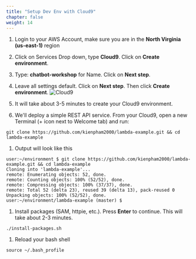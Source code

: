 ```yaml
---
title: "Setup Dev Env with Cloud9"
chapter: false
weight: 14
---
```


1. Login to your AWS Account, make sure you are in the **North Virginia (us-east-1)** region

1. Click on Services Drop down, type **Cloud9**. Click on **Create environment**.

1. Type: **chatbot-workshop** for Name. Click on **Next step**.

1. Leave all settings default. Click on **Next step**. Then click **Create environment**.
![Cloud9](/images/cloud9.png)

1. It will take about 3-5 minutes to create your Cloud9 environment.

1. We'll deploy a simple REST API service. From your Cloud9, open a new Terminal (+ icon next to Welcome tab) and run:
```shell
git clone https://github.com/kienpham2000/lambda-example.git && cd lambda-example
```

1. Output will look like this
```shell
user:~/environment $ git clone https://github.com/kienpham2000/lambda-example.git && cd lambda-example
Cloning into 'lambda-example'...
remote: Enumerating objects: 52, done.
remote: Counting objects: 100% (52/52), done.
remote: Compressing objects: 100% (37/37), done.
remote: Total 52 (delta 23), reused 39 (delta 13), pack-reused 0
Unpacking objects: 100% (52/52), done.
user:~/environment/lambda-example (master) $
```

1. Install packages (SAM, httpie, etc.). Press **Enter** to continue. This will take about 2-3 minutes.
```shell
./install-packages.sh
```

1. Reload your bash shell
```
source ~/.bash_profile
```
